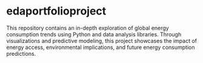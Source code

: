 # edaportfolioproject
This repository contains an in-depth exploration of global energy consumption trends using Python and data analysis libraries. Through visualizations and predictive modeling, this project showcases the impact of energy access, environmental implications, and future energy consumption predictions.
